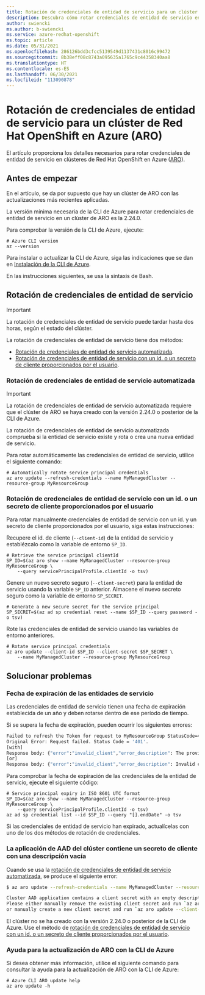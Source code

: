 ```yaml
---
title: Rotación de credenciales de entidad de servicio para un clúster de Red Hat OpenShift en Azure (ARO)
description: Descubra cómo rotar credenciales de entidad de servicio en Red Hat OpenShift en Azure (ARO).
author: swiencki
ms.author: b-swiencki
ms.service: azure-redhat-openshift
ms.topic: article
ms.date: 05/31/2021
ms.openlocfilehash: 286126bdd3cfcc5139549d1137431c8016c99472
ms.sourcegitcommit: 8b38eff08c8743a095635a1765c9c44358340aa8
ms.translationtype: HT
ms.contentlocale: es-ES
ms.lasthandoff: 06/30/2021
ms.locfileid: "113090878"
---
```

# <a name="rotate-service-principal-credentials-for-your-azure-red-hat-openshift-aro-cluster"></a>Rotación de credenciales de entidad de servicio para un clúster de Red Hat OpenShift en Azure (ARO)
El artículo proporciona los detalles necesarios para rotar credenciales de entidad de servicio en clústeres de Red Hat OpenShift en Azure ([ARO](https://github.com/Azure/ARO-RP)).

## <a name="before-you-begin"></a>Antes de empezar
En el artículo, se da por supuesto que hay un clúster de ARO con las actualizaciones más recientes aplicadas.

La versión mínima necesaria de la CLI de Azure para rotar credenciales de entidad de servicio en un clúster de ARO es la 2.24.0.

Para comprobar la versión de la CLI de Azure, ejecute:
```azurecli-interactive
# Azure CLI version
az --version
```
Para instalar o actualizar la CLI de Azure, siga las indicaciones que se dan en [Instalación de la CLI de Azure](/cli/azure/install-azure-cli).

En las instrucciones siguientes, se usa la sintaxis de Bash.

## <a name="service-principal-credential-rotation"></a>Rotación de credenciales de entidad de servicio
>[!IMPORTANT]
>  La rotación de credenciales de entidad de servicio puede tardar hasta dos horas, según el estado del clúster.

La rotación de credenciales de entidad de servicio tiene dos métodos:
 - [Rotación de credenciales de entidad de servicio automatizada](#Automated-Service-Principal-Credential-Rotation).
 - [Rotación de credenciales de entidad de servicio con un id. o un secreto de cliente proporcionados por el usuario](#User-Provided-client-id-and-client-secret-Service-Principal-Credential-Rotation).

### <a name="automated-service-principal-credential-rotation"></a>Rotación de credenciales de entidad de servicio automatizada <a id="Automated-Service-Principal-Credential-Rotation"></a>
>[!IMPORTANT]
>  La rotación de credenciales de entidad de servicio automatizada requiere que el clúster de ARO se haya creado con la versión 2.24.0 o posterior de la CLI de Azure.

La rotación de credenciales de entidad de servicio automatizada comprueba si la entidad de servicio existe y rota o crea una nueva entidad de servicio.

Para rotar automáticamente las credenciales de entidad de servicio, utilice el siguiente comando:

```azurecli-interactive
# Automatically rotate service principal credentials
az aro update --refresh-credentials --name MyManagedCluster --resource-group MyResourceGroup
```

### <a name="user-provided-client-id-and-client-secret-service-principal-credential-rotation"></a>Rotación de credenciales de entidad de servicio con un id. o un secreto de cliente proporcionados por el usuario <a id="User-Provided-client-id-and-client-secret-Service-Principal-Credential-Rotation"></a>


Para rotar manualmente credenciales de entidad de servicio con un id. y un secreto de cliente proporcionados por el usuario, siga estas instrucciones:

Recupere el id. de cliente (`--client-id`) de la entidad de servicio y establézcalo como la variable de entorno `SP_ID`.
```azurecli-interactive
# Retrieve the service principal clientId
SP_ID=$(az aro show --name MyManagedCluster --resource-group MyResourceGroup \
    --query servicePrincipalProfile.clientId -o tsv)
```
Genere un nuevo secreto seguro (`--client-secret`) para la entidad de servicio usando la variable `SP_ID` anterior. Almacene el nuevo secreto seguro como la variable de entorno `SP_SECRET`.
```azurecli-interactive
# Generate a new secure secret for the service principal
SP_SECRET=$(az ad sp credential reset --name $SP_ID --query password -o tsv)
```
Rote las credenciales de entidad de servicio usando las variables de entorno anteriores.
```azurecli-interactive
# Rotate service principal credentials
az aro update --client-id $SP_ID --client-secret $SP_SECRET \
    --name MyManagedCluster --resource-group MyResourceGroup
```

## <a name="troubleshoot"></a>Solucionar problemas
### <a name="service-principal-expiration-date"></a>Fecha de expiración de las entidades de servicio
Las credenciales de entidad de servicio tienen una fecha de expiración establecida de un año y deben rotarse dentro de ese período de tiempo.

Si se supera la fecha de expiración, pueden ocurrir los siguientes errores:
```bash
Failed to refresh the Token for request to MyResourceGroup StatusCode=401
Original Error: Request failed. Status Code = '401'.
[with]
Response body: {"error":"invalid_client","error_description": The provided client secret keys are expired.
[or]
Response body: {"error":"invalid_client","error_description": Invalid client secret is provided.
```
Para comprobar la fecha de expiración de las credenciales de la entidad de servicio, ejecute el siguiente código:
```azurecli-interactive
# Service principal expiry in ISO 8601 UTC format
SP_ID=$(az aro show --name MyManagedCluster --resource-group MyResourceGroup \
    --query servicePrincipalProfile.clientId -o tsv)
az ad sp credential list --id $SP_ID --query "[].endDate" -o tsv
```
Si las credenciales de entidad de servicio han expirado, actualícelas con uno de los dos métodos de rotación de credenciales.

### <a name="cluster-aad-application-contains-a-client-secret-with-an-empty-description"></a>La aplicación de AAD del clúster contiene un secreto de cliente con una descripción vacía
Cuando se usa la [rotación de credenciales de entidad de servicio automatizada](#Automated-Service-Principal-Credential-Rotation), se produce el siguiente error:
```bash
$ az aro update --refresh-credentials --name MyManagedCluster --resource-group MyResourceGroup

Cluster AAD application contains a client secret with an empty description.
Please either manually remove the existing client secret and run `az aro update --refresh-credentials`,
or manually create a new client secret and run `az aro update --client-secret <ClientSecret>`.
```
El clúster no se ha creado con la versión 2.24.0 o posterior de la CLI de Azure. Use el método de [rotación de credenciales de entidad de servicio con un id. o un secreto de cliente proporcionados por el usuario](#User-Provided-client-id-and-client-secret-Service-Principal-Credential-Rotation).

### <a name="azure-cli-aro-update-help"></a>Ayuda para la actualización de ARO con la CLI de Azure
Si desea obtener más información, utilice el siguiente comando para consultar la ayuda para la actualización de ARO con la CLI de Azure:
```azurecli-interactive
# Azure CLI ARO update help
az aro update -h
```
